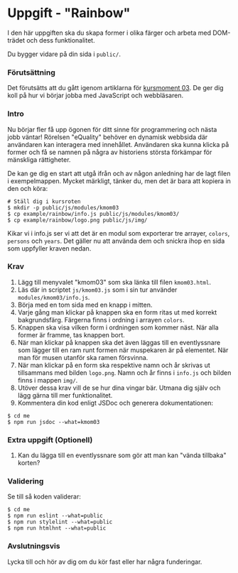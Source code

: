 # Uppgift - "Rainbow"

I den här uppgiften ska du skapa former i olika färger och arbeta med DOM-trädet och dess funktionalitet.

Du bygger vidare på din sida i `public/`.

### Förutsättning

Det förutsätts att du gått igenom artiklarna för [kursmoment 03](../../articles/kmom03). De ger dig koll på hur vi börjar jobba med JavaScript och webbläsaren.

### Intro

Nu börjar fler få upp ögonen för ditt sinne för programmering och nästa jobb väntar! Rörelsen "eQuality" behöver en dynamisk webbsida där användaren kan interagera med innehållet. Användaren ska kunna klicka på former och få se namnen på några av historiens största förkämpar för mänskliga rättigheter.

De kan ge dig en start att utgå ifrån och av någon anledning har de lagt filen i exempelmappen. Mycket märkligt, tänker du, men det är bara att kopiera in den och köra:

```console
# Ställ dig i kursroten
$ mkdir -p public/js/modules/kmom03
$ cp example/rainbow/info.js public/js/modules/kmom03/
$ cp example/rainbow/logo.png public/js/img/
```

Kikar vi i info.js ser vi att det är en modul som exporterar tre arrayer, `colors`, `persons` och `years`. Det gäller nu att använda dem och snickra ihop en sida som uppfyller kraven nedan.

### Krav

1. Lägg till menyvalet "kmom03" som ska länka till filen `kmom03.html`.
1. Läs där in scriptet `js/kmom03.js` som i sin tur använder `modules/kmom03/info.js`.
1. Börja med en tom sida med en knapp i mitten.
1. Varje gång man klickar på knappen ska en form ritas ut med korrekt bakgrundsfärg. Färgerna finns i ordning i arrayen `colors`.
1. Knappen ska visa vilken form i ordningen som kommer näst. När alla former är framme, tas knappen bort.
1. När man klickar på knappen ska det även läggas till en eventlyssnare som lägger till en ram runt formen när muspekaren är på elementet. När man för musen utanför ska ramen försvinna.
1. När man klickar på en form ska respektive namn och år skrivas ut tillsammans med bilden `logo.png`. Namn och år finns i `info.js` och bilden finns i mappen `img/`.
1. Utöver dessa krav vill de se hur dina vingar bär. Utmana dig själv och lägg gärna till mer funktionalitet.
1. Kommentera din kod enligt JSDoc och generera dokumentationen:

```console
$ cd me
$ npm run jsdoc --what=kmom03
```

### Extra uppgift (Optionell)

1. Kan du lägga till en eventlyssnare som gör att man kan "vända tillbaka" korten? 

<!-- 1. Du kanske till och med kan göra ett memoryspel av korten? Om du väljer detta krav så kan du anpassa grundkraven efter ditt memoryspel. Du kan tex ändra hur eventlyssnarna fungerar och knappen kan tas bort. Du ska dock använda informationen ifrån arrayerna. -->

### Validering

Se till så koden validerar:

```console
$ cd me
$ npm run eslint --what=public
$ npm run stylelint --what=public
$ npm run htmlhnt --what=public
```

### Avslutningsvis

Lycka till och hör av dig om du kör fast eller har några funderingar.
